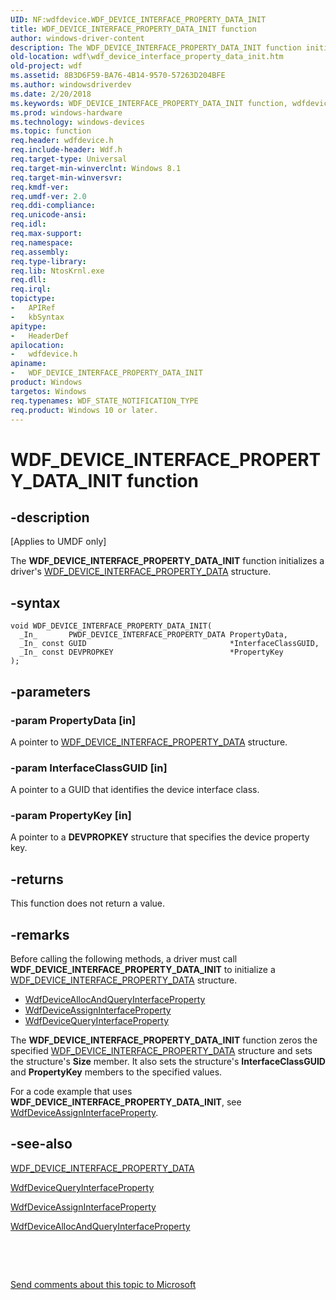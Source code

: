 ```yaml
---
UID: NF:wdfdevice.WDF_DEVICE_INTERFACE_PROPERTY_DATA_INIT
title: WDF_DEVICE_INTERFACE_PROPERTY_DATA_INIT function
author: windows-driver-content
description: The WDF_DEVICE_INTERFACE_PROPERTY_DATA_INIT function initializes a driver's WDF_DEVICE_INTERFACE_PROPERTY_DATA structure.
old-location: wdf\wdf_device_interface_property_data_init.htm
old-project: wdf
ms.assetid: 8B3D6F59-BA76-4B14-9570-57263D204BFE
ms.author: windowsdriverdev
ms.date: 2/20/2018
ms.keywords: WDF_DEVICE_INTERFACE_PROPERTY_DATA_INIT function, wdfdevice/WDF_DEVICE_INTERFACE_PROPERTY_DATA_INIT, wdf.wdf_device_interface_property_data_init, WDF_DEVICE_INTERFACE_PROPERTY_DATA_INIT
ms.prod: windows-hardware
ms.technology: windows-devices
ms.topic: function
req.header: wdfdevice.h
req.include-header: Wdf.h
req.target-type: Universal
req.target-min-winverclnt: Windows 8.1
req.target-min-winversvr: 
req.kmdf-ver: 
req.umdf-ver: 2.0
req.ddi-compliance: 
req.unicode-ansi: 
req.idl: 
req.max-support: 
req.namespace: 
req.assembly: 
req.type-library: 
req.lib: NtosKrnl.exe
req.dll: 
req.irql: 
topictype:
-	APIRef
-	kbSyntax
apitype:
-	HeaderDef
apilocation:
-	wdfdevice.h
apiname:
-	WDF_DEVICE_INTERFACE_PROPERTY_DATA_INIT
product: Windows
targetos: Windows
req.typenames: WDF_STATE_NOTIFICATION_TYPE
req.product: Windows 10 or later.
---
```


# WDF_DEVICE_INTERFACE_PROPERTY_DATA_INIT function


## -description


<p class="CCE_Message">[Applies to UMDF only]

The <b>WDF_DEVICE_INTERFACE_PROPERTY_DATA_INIT</b> function initializes a driver's <a href="..\wdfdevice\ns-wdfdevice-_wdf_device_interface_property_data.md">WDF_DEVICE_INTERFACE_PROPERTY_DATA</a> structure.


## -syntax


````
void WDF_DEVICE_INTERFACE_PROPERTY_DATA_INIT(
  _In_       PWDF_DEVICE_INTERFACE_PROPERTY_DATA PropertyData,
  _In_ const GUID                                *InterfaceClassGUID,
  _In_ const DEVPROPKEY                          *PropertyKey
);
````


## -parameters




### -param PropertyData [in]

A pointer to <a href="..\wdfdevice\ns-wdfdevice-_wdf_device_interface_property_data.md">WDF_DEVICE_INTERFACE_PROPERTY_DATA</a> structure.


### -param InterfaceClassGUID [in]

A pointer to a GUID that identifies the device interface class.


### -param PropertyKey [in]

A pointer to a <b>DEVPROPKEY</b> structure that specifies the device property key.


## -returns



This function does not return a value.




## -remarks



Before calling the following methods, a driver must call <b>WDF_DEVICE_INTERFACE_PROPERTY_DATA_INIT</b> to initialize a <a href="..\wdfdevice\ns-wdfdevice-_wdf_device_interface_property_data.md">WDF_DEVICE_INTERFACE_PROPERTY_DATA</a> structure.

<ul>
<li>
<a href="..\wdfdevice\nf-wdfdevice-wdfdeviceallocandqueryinterfaceproperty.md">WdfDeviceAllocAndQueryInterfaceProperty</a>
</li>
<li>
<a href="..\wdfdevice\nf-wdfdevice-wdfdeviceassigninterfaceproperty.md">WdfDeviceAssignInterfaceProperty</a>
</li>
<li>
<a href="..\wdfdevice\nf-wdfdevice-wdfdevicequeryinterfaceproperty.md">WdfDeviceQueryInterfaceProperty</a>
</li>
</ul>
The <b>WDF_DEVICE_INTERFACE_PROPERTY_DATA_INIT</b> function zeros the specified <a href="..\wdfdevice\ns-wdfdevice-_wdf_device_interface_property_data.md">WDF_DEVICE_INTERFACE_PROPERTY_DATA</a> structure and sets the structure's <b>Size</b> member. It also sets the structure's <b>InterfaceClassGUID</b> and <b>PropertyKey</b> members to the specified values.

For a code example that uses <b>WDF_DEVICE_INTERFACE_PROPERTY_DATA_INIT</b>, see <a href="..\wdfdevice\nf-wdfdevice-wdfdeviceassigninterfaceproperty.md">WdfDeviceAssignInterfaceProperty</a>.




## -see-also

<a href="..\wdfdevice\ns-wdfdevice-_wdf_device_interface_property_data.md">WDF_DEVICE_INTERFACE_PROPERTY_DATA</a>



<a href="..\wdfdevice\nf-wdfdevice-wdfdevicequeryinterfaceproperty.md">WdfDeviceQueryInterfaceProperty</a>



<a href="..\wdfdevice\nf-wdfdevice-wdfdeviceassigninterfaceproperty.md">WdfDeviceAssignInterfaceProperty</a>



<a href="..\wdfdevice\nf-wdfdevice-wdfdeviceallocandqueryinterfaceproperty.md">WdfDeviceAllocAndQueryInterfaceProperty</a>



 

 

<a href="mailto:wsddocfb@microsoft.com?subject=Documentation%20feedback [wdf\wdf]:%20WDF_DEVICE_INTERFACE_PROPERTY_DATA_INIT function%20 RELEASE:%20(2/20/2018)&amp;body=%0A%0APRIVACY STATEMENT%0A%0AWe use your feedback to improve the documentation. We don't use your email address for any other purpose, and we'll remove your email address from our system after the issue that you're reporting is fixed. While we're working to fix this issue, we might send you an email message to ask for more info. Later, we might also send you an email message to let you know that we've addressed your feedback.%0A%0AFor more info about Microsoft's privacy policy, see http://privacy.microsoft.com/en-us/default.aspx." title="Send comments about this topic to Microsoft">Send comments about this topic to Microsoft</a>


